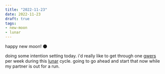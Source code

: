 ```yaml
---
title: "2022-11-23"
date: 2022-11-23
draft: true
tags:
- new-moon
- lunar
---
```


happy new moon! 🌑

doing some intention setting today. i'd really like to get through one [gwers](obod.md) per week during this [lunar](lunar.md) cycle. going to go ahead and start that now while my partner is out for a run.